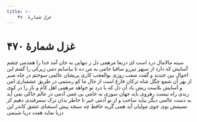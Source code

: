 ```yaml
---
title: >-
    غزل شمارهٔ ۴۷۰
---
```

# غزل شمارهٔ ۴۷۰

سینه مالامال درد است ای دریغا مرهمی
دل ز تنهایی به جان آمد خدا را همدمی
چشم آسایش که دارد از سپهر تیزرو
ساقیا جامی به من ده تا بیاسایم دمی
زیرکی را گفتم این احوال بین خندید و گفت
صعب روزی بوالعجب کاری پریشان عالمی
سوختم در چاه صبر از بهر آن شمع چگل
شاه ترکان فارغ است از حال ما کو رستمی
در طریق عشقبازی امن و آسایش بلاست
ریش باد آن دل که با درد تو خواهد مرهمی
اهل کام و ناز را در کوی رندی راه نیست
رهروی باید جهان سوزی نه خامی بی غمی
آدمی در عالم خاکی نمی آید به دست
عالمی دیگر بباید ساخت و از نو آدمی
خیز تا خاطر بدان ترک سمرقندی دهیم
کز نسیمش بوی جوی مولیان آید همی
گریه حافظ چه سنجد پیش استغنای عشق
کاندر این دریا نماید هفت دریا شبنمی
